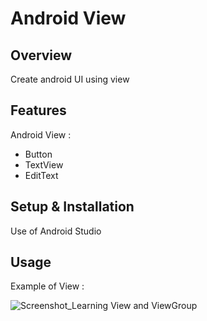 # Android View

## Overview
Create android UI using view

## Features
Android View :
- Button
- TextView
- EditText

## Setup & Installation 
Use of Android Studio

## Usage
Example of View :

![Screenshot_Learning View and ViewGroup](https://user-images.githubusercontent.com/56164259/68088598-59b20f80-fe93-11e9-852d-100761101929.png)
